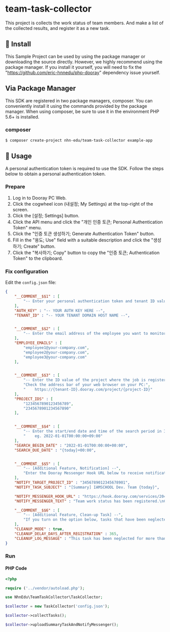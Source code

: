 # team-task-collector
This project is collects the work status of team members. And make a list of the collected results, and register it as a new task.


## 💾 Install

This Sample Project can be used by using the package manager or downloading the source directly. However, we highly recommend using the package manager.
If you install it yourself, you will need to fix the "https://github.com/eric-hnnedu/php-dooray" dependency issue yourself.

## Via Package Manager
This SDK are registered in two package managers, composer. You can conveniently install it using the commands provided by the package manager. When using composer, be sure to use it in the environment PHP 5.6+ is installed.

### composer

```sh
$ composer create-project nhn-edu/team-task-collector example-app
```

## 🔨 Usage

A personal authentication token is required to use the SDK.
Follow the steps below to obtain a personal authentication token.


### Prepare

1. Log in to Dooray PC Web.
2. Click the cogwheel icon (내설정; My Settings) at the top-right of the screen.
3. Click the [설정; Settings] button.
4. Click the API menu and click the "개인 인증 토큰; Personal Authentication Token" menu.
5. Click the "인증 토큰 생성하기; Generate Authentication Token" button.
6. Fill in the "용도; Use" field with a suitable description and click the "생성하기; Create" button.
7. Click the "복사하기; Copy" button to copy the "인증 토큰; Authentication Token" to the clipboard.

### Fix configuration

Edit the `config.json` file:

```json
{
	"__COMMENT__$$1" : [
		"-- Enter your personal authentication token and tenant ID values below. --"
	],
	"AUTH_KEY" : "-- YOUR AUTH KEY HERE --",
	"TENANT_ID" : "-- YOUR TENANT DOMAIN HOST NAME --",


	"__COMMENT__$$2" : [
		"-- Enter the email address of the employee you want to monitor. --"
	],
	"EMPLOYEE_EMAILS" : [
		"employee1@your-company.com",
		"employee2@your-company.com",
		"employee3@your-company.com"
	],


	"__COMMENT__$$3" : [
		"-- Enter the ID value of the project where the job is registered. --",
		"Check the address bar of your web browser on your PC:",
		"    https://{tenant-ID}.dooray.com/project/{project-ID}"
	],
	"PROJECT_IDS" : [
		"1234567890123456789",
		"2345678901234567890"
	],


	"__COMMENT__$$4" : [
		"-- Enter the start/end date and time of the search period in ISO8601 format. --",
		"    eg. 2022-01-01T00:00:00+09:00"
	],
	"SEARCH_BEGIN_DATE" : "2022-01-01T00:00:00+00:00",
	"SEARCH_DUE_DATE" : "{today}+00:00",


	"__COMMENT__$$5" : [
		"-- [Additional Feature, Notification] --",
		"Enter the Dooray Messenger Hook URL below to receive notifications. (optional) --"
	],
	"NOTIFY_TARGET_PROJECT_ID" : "3456789012345678901",
	"NOTIFY_TASK_SUBJECT" : "[Summary] IAMSCHOOL Dev. Team {today}",

	"NOTIFY_MESSENGER_HOOK_URL" : "https://hook.dooray.com/services/2049115262726134450/3205835367300737562/9fVoDjpsSw6wbm7Z1qBjHg",
	"NOTIFY_MESSENGER_TEXT" : "Team work status has been registered.\nCheck each one to see if there are any tasks that I have forgotten.\n\n{url}\n\nHave a good day!",

	"__COMMENT__$$6" : [
		"-- [Additional Feature, Clean-up Task] --",
		"If you turn on the option below, tasks that have been neglected for a long time are completed. --"
	],
	"CLEANUP_MODE" : true,
	"CLEANUP_DELAY_DAYS_AFTER_REGISTRATION" : 365,
	"CLEANUP_LOG_MESSAGE" : "This task has been neglected for more than `365 days`, so I changed the task status to Completed."
}
```

### Run

#### PHP Code

```php
<?php

require ('../vendor/autoload.php');

use NhnEdu\TeamTaskCollector\TaskCollector;

$collector = new TaskCollector('config.json');

$collector->collectTasks();

$collector->uploadSummaryTaskAndNotifyMessenger();
```